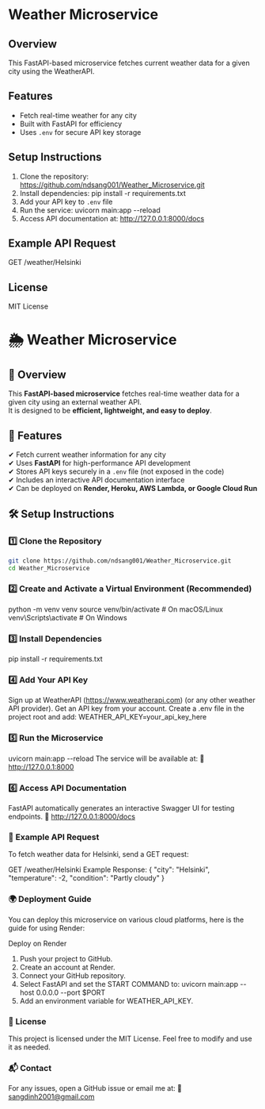 # Weather Microservice

## Overview
This FastAPI-based microservice fetches current weather data for a given city using the WeatherAPI.

## Features
- Fetch real-time weather for any city
- Built with FastAPI for efficiency
- Uses `.env` for secure API key storage

## Setup Instructions
1. Clone the repository: https://github.com/ndsang001/Weather_Microservice.git
2. Install dependencies: pip install -r requirements.txt
3. Add your API key to `.env` file
4. Run the service: uvicorn main:app --reload
5. Access API documentation at: http://127.0.0.1:8000/docs

## Example API Request
GET /weather/Helsinki

## License
MIT License


# 🌦️ Weather Microservice

## 📌 Overview
This **FastAPI-based microservice** fetches real-time weather data for a given city using an external weather API.  
It is designed to be **efficient, lightweight, and easy to deploy**.

## 🚀 Features
✔ Fetch current weather information for any city  
✔ Uses **FastAPI** for high-performance API development  
✔ Stores API keys securely in a `.env` file (not exposed in the code)  
✔ Includes an interactive API documentation interface  
✔ Can be deployed on **Render, Heroku, AWS Lambda, or Google Cloud Run**  

## 🛠️ Setup Instructions

### **1️⃣ Clone the Repository**
```sh
git clone https://github.com/ndsang001/Weather_Microservice.git
cd Weather_Microservice
```
### **2️⃣ Create and Activate a Virtual Environment (Recommended)**
python -m venv venv
source venv/bin/activate  # On macOS/Linux
venv\Scripts\activate  # On Windows

### **3️⃣ Install Dependencies**
pip install -r requirements.txt

### **4️⃣ Add Your API Key**
Sign up at WeatherAPI (https://www.weatherapi.com) (or any other weather API provider).
Get an API key from your account.
Create a .env file in the project root and add:
WEATHER_API_KEY=your_api_key_here

### **5️⃣ Run the Microservice**
uvicorn main:app --reload
The service will be available at:
🔗 http://127.0.0.1:8000

### **6️⃣ Access API Documentation**
FastAPI automatically generates an interactive Swagger UI for testing endpoints.
🔗 http://127.0.0.1:8000/docs


### **📡 Example API Request**

To fetch weather data for Helsinki, send a GET request:

GET /weather/Helsinki
Example Response:
{
  "city": "Helsinki",
  "temperature": -2,
  "condition": "Partly cloudy"
}

### **🌍 Deployment Guide**

You can deploy this microservice on various cloud platforms, here is the guide for using Render:

Deploy on Render
1. Push your project to GitHub.
2. Create an account at Render.
3. Connect your GitHub repository.
4. Select FastAPI and set the START COMMAND to:
uvicorn main:app --host 0.0.0.0 --port $PORT
5. Add an environment variable for WEATHER_API_KEY.


### **📄 License**

This project is licensed under the MIT License.
Feel free to modify and use it as needed.

### **📬 Contact**

For any issues, open a GitHub issue or email me at:
📧 sangdinh2001@gmail.com